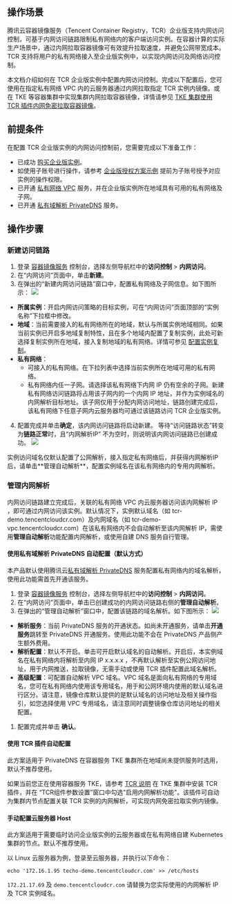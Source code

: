 ## 操作场景 
腾讯云容器镜像服务（Tencent Container Registry，TCR）企业版支持内网访问控制，可基于内网访问链路限制私有网络内的客户端访问实例。在容器计算的实际生产场景中，通过内网拉取容器镜像可有效提升拉取速度，并避免公网带宽成本。TCR 支持将用户的私有网络接入至企业版实例中，以实现内网访问及网络访问控制。

本文档介绍如何在 TCR 企业版实例中配置内网访问控制。完成以下配置后，您可使用在指定私有网络 VPC 内的云服务器通过内网拉取指定 TCR 实例内镜像。或在 TKE 等容器集群中实现集群内网拉取容器镜像，详情请参见 [TKE 集群使用 TCR 插件内网免密拉取容器镜像](https://cloud.tencent.com/document/product/1141/48184)。

## 前提条件 

在配置 TCR 企业版实例的内网访问控制前，您需要完成以下准备工作：
- 已成功 [购买企业版实例](https://cloud.tencent.com/document/product/1141/51110)。
- 如使用子账号进行操作，请参考 [企业版授权方案示例](https://cloud.tencent.com/document/product/1141/41417) 提前为子账号授予对应实例的操作权限。
- 已开通 [私有网络 VPC](https://console.cloud.tencent.com/vpc) 服务，并在企业版实例所在地域具有可用的私有网络及子网。
- 已开通 [私有域解析 PrivateDNS](https://console.cloud.tencent.com/privatedns) 服务。

## 操作步骤
### 新建访问链路
1. 登录 [容器镜像服务](https://console.cloud.tencent.com/tcr) 控制台，选择左侧导航栏中的**访问控制** > **内网访问**。
2. 在“内网访问”页面中，单击**新建**。
3. 在弹出的“新建内网访问链路”窗口中，配置私有网络及子网信息。如下图所示： 
![](https://main.qcloudimg.com/raw/b8c0ba1034268a5590dd3d2a254dc164.png)
 - **所属实例**：开启内网访问策略的目标实例，可在“内网访问”页面顶部的“实例名称”下拉框中修改。
 - **地域**：当前需要接入的私有网络所在的地域，默认与所属实例地域相同。如果当前实例已开启多地域复制特性，且在多个地域内配置了复制实例，此处可新选择复制实例所在地域，接入复制地域的私有网络。详情可参见 [配置实例复制](https://cloud.tencent.com/document/product/1141/52095)。
 - **私有网络**：
    - 可接入的私有网络。在下拉列表中选择当前实例所在地域可用的私有网络。
    - 私有网络内任一子网。请选择该私有网络下内网 IP 仍有空余的子网。新建私有网络访问链路将占用该子网内的一个内网 IP 地址，并作为实例域名的内网解析目标地址。该子网仅用于分配内网访问地址，链路创建完成后，该私有网络下任意子网内云服务器均可通过该链路访问 TCR 企业版实例。
4. 配置完成并单击**确定**，该内网访问链路将启动新建。
等待“访问链路状态”转变为**链路正常**时，且“内网解析IP” 不为空时，则说明该内网访问链路已创建成功。
![](https://main.qcloudimg.com/raw/7528668857f706d08548cc5422e7091b.png)

<dx-alert infotype="notice" title="">
实例访问域名仅默认配置了公网解析，接入指定私有网络后，并获得内网解析IP后，请单击**管理自动解析**，配置实例域名在该私有网络内的专用内网解析。
</dx-alert>


### 管理内网解析
内网访问链路建立完成后，关联的私有网络 VPC 内云服务器访问该内网解析 IP ，即可通过内网访问该实例。默认情况下，实例默认域名（如 tcr-demo.tencentcloudcr.com）及内网域名（如 tcr-demo-vpc.tencentcloudcr.com）在该私有网络内不会自动解析至该内网解析 IP，需使用**管理自动解析**功能配置内网解析，或使用自建 DNS 服务自行管理。

#### 使用私有域解析 PrivateDNS 自动配置（默认方式）[](id:PrivateDNS)
本产品默认使用腾讯云[私有域解析 PrivateDNS](https://console.cloud.tencent.com/privatedns) 服务配置私有网络内的域名解析，使用此功能需首先开通该服务。
1. 登录 [容器镜像服务](https://console.cloud.tencent.com/tcr) 控制台，选择左侧导航栏中的**访问控制** > **内网访问**。
2. 在“内网访问”页面中，单击已创建成功的内网访问链路右侧的**管理自动解析**。
3. 在弹出的“管理自动解析”窗口中，配置该链路的域名解析。如下图所示： 
![](https://qcloudimg.tencent-cloud.cn/raw/18d21d4d99a3b9a2fa2bf395b23743b9.png)
 - **解析服务**：当前 PrivateDNS 服务的开通状态。如尚未开通服务，请单击**开通服务**跳转至 PrivateDNS 开通服务。使用此功能不会在 PrivateDNS 产品侧产生额外费用。
 - **解析配置**：默认不开启。单击可开启默认域名的自动解析。开启后，本实例域名在私有网络内将解析至内网 IP x.x.x.x  ，不再默认解析至实例公网访问地址，用于内网推送，拉取镜像，无需手动或使用 TCR 插件配置此域名解析。
 - **高级配置**：可配置自动解析 VPC 域名。VPC 域名是面向私有网络的专用域名，您可在私有网络内使用该专用域名，用于和公网环境内使用的默认域名进行区分。请注意，镜像仓库默认提供的是默认域名的访问地址及相关操作指引，如您选择使用 VPC 专用域名，请注意同时调整镜像仓库访问地址的相关配置。
1. 配置完成并单击 **确认**。

#### 使用 TCR 插件自动配置 [](id:TCR)
此方案适用于 PrivateDNS 在容器服务 TKE 集群所在地域尚未提供服务时选用，默认不推荐使用。

如果当前您正在使用容器服务 TKE，请参考 [TCR 说明](https://cloud.tencent.com/document/product/457/49225#.E6.93.8D.E4.BD.9C.E6.AD.A5.E9.AA.A4) 在 TKE 集群中安装 TCR 插件，并在 “TCR组件参数设置”窗口中勾选"启用内网解析功能"。该插件可自动为集群内节点配置关联 TCR 实例的内网解析，可实现内网免密拉取实例内镜像。

#### 手动配置云服务器 Host
此方案适用于需要临时访问企业版实例的云服务器或在私有网络自建 Kubernetes 集群的节点。默认不推荐使用。

以 Linux 云服务器为例，登录至云服务器，并执行以下命令：
```
echo '172.16.1.95 techo-demo.tencentcloudcr.com' >> /etc/hosts
```
`172.21.17.69` 及 `demo.tencentcloudcr.com` 请替换为您实际使用的内网解析 IP 及 TCR 实例域名。

